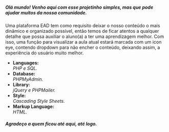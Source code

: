 <h5>Olá mundo! Venho aqui com esse projetinho simples, mas que pode ajudar muitos da nossa comunidade.</h5>
<p>Uma plataforma EAD tem como requisito deixar o nosso conteúdo o mais dinâmico e organizado possível, então temos de ficar atentos a qualquer detalhe que possa auxiliar
o aluno(a) a ter uma aprendizagem melhor. Com isso, uma função para visualizar a aula atual estará marcada com um icon eye, contendo dropdown para não encher o conteúdo, deixando 
assim, a experiência do usuário muito melhor.</p>



<ul>
<li>
  <strong>Languages: <br /></strong>
  <i>PHP e SQL.</i>
 </li>

<li>
  <strong>Database: </br /></strong>
  <i>PHPMyAdmin.</i>
</li>

<li>
  <strong>Library: <br /></strong>
  <i>jQuery e PHPMailer.</i>
</li>

<li>
  <strong>Style: <br /></strong>
  <i>Cascading Style Sheets.</i>
</li>

<li>
  <strong>Markup Language: <br /></strong>
  <i>HTML.</i>
</li>
</ul>

<h5>Agradeço a quem ficou até aqui, até logo.</h5>
